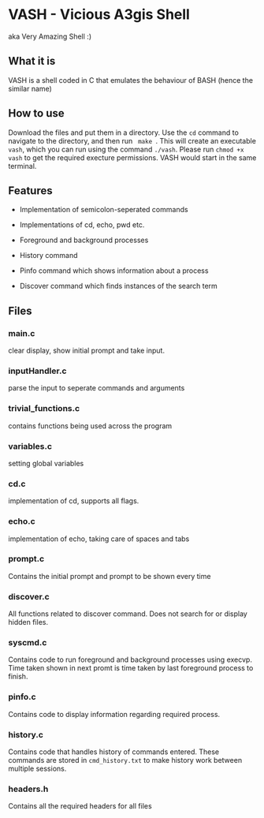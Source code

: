 # **VASH** - Vicious A3gis Shell
aka Very Amazing Shell :)

## What it is
VASH is a shell coded in C that emulates the behaviour of BASH (hence the similar name)

## How to use
Download the files and put them in a directory. Use the <code>cd</code> command to navigate to the directory, and then run <code> make </code>.
This will create an executable <code>vash</code>, which you can run using the command <code>./vash</code>.
Please run <code>chmod +x vash</code> to get the required execture permissions. VASH would start in the same terminal.

## Features
- Implementation of semicolon-seperated commands

- Implementations of cd, echo, pwd etc.

- Foreground and background processes

- History command

- Pinfo command which shows information about a process

- Discover command which finds instances of the search term

## Files

### **main.c**
clear display, show initial prompt and take input.

### **inputHandler.c**
parse the input to seperate commands and arguments

### **trivial_functions.c**
contains functions being used across the program

### **variables.c**
setting global variables

### **cd.c**
implementation of cd, supports all flags.

### **echo.c**
implementation of echo, taking care of spaces and tabs

### **prompt.c**
Contains the initial prompt and prompt to be shown every time

### **discover.c**
All functions related to discover command. Does not search for or display hidden files.

### **syscmd.c**
Contains code to run foreground and background processes using execvp.
Time taken shown in next promt is time taken by last foreground process to finish.

### **pinfo.c**
Contains code to display information regarding required process.

### **history.c**
Contains code that handles history of commands entered. These commands are stored in `cmd_history.txt` to make history work between multiple sessions.

### **headers.h**
Contains all the required headers for all files
